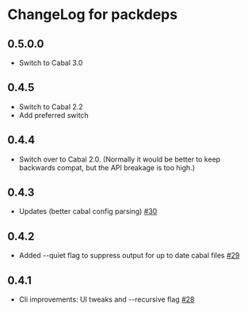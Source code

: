 # ChangeLog for packdeps

## 0.5.0.0

* Switch to Cabal 3.0

## 0.4.5

* Switch to Cabal 2.2
* Add preferred switch

## 0.4.4

* Switch over to Cabal 2.0. (Normally it would be better to keep
  backwards compat, but the API breakage is too high.)

## 0.4.3

* Updates (better cabal config parsing) [#30](https://github.com/snoyberg/packdeps/pull/30)

## 0.4.2

* Added --quiet flag to suppress output for up to date cabal files [#29](https://github.com/snoyberg/packdeps/pull/29)

## 0.4.1

* Cli improvements: UI tweaks and --recursive flag [#28](https://github.com/snoyberg/packdeps/pull/28)
